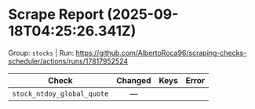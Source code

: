 # Scrape Report (2025-09-18T04:25:26.341Z)

Group: `stocks`  |  Run: https://github.com/AlbertoRoca96/scraping-checks-scheduler/actions/runs/17817952524

| Check | Changed | Keys | Error |
|---|:---:|:--|:--|
| `stock_ntdoy_global_quote` | — |  |  |
